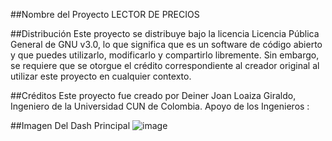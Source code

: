 ##Nombre del Proyecto
LECTOR DE PRECIOS

##Distribución
Este proyecto se distribuye bajo la licencia Licencia Pública General de GNU v3.0, lo que significa que es un software de código abierto y que puedes utilizarlo, modificarlo y compartirlo libremente. Sin embargo, se requiere que se otorgue el crédito correspondiente al creador original al utilizar este proyecto en cualquier contexto.

##Créditos
Este proyecto fue creado por Deiner Joan Loaiza Giraldo, Ingeniero de la Universidad CUN de Colombia. Apoyo de los Ingenieros :

##Imagen Del Dash Principal
![image](https://github.com/deiner96/LectorPrecios/assets/124646372/62b7442a-4294-4578-9ad6-4bcda11c3e4e)
